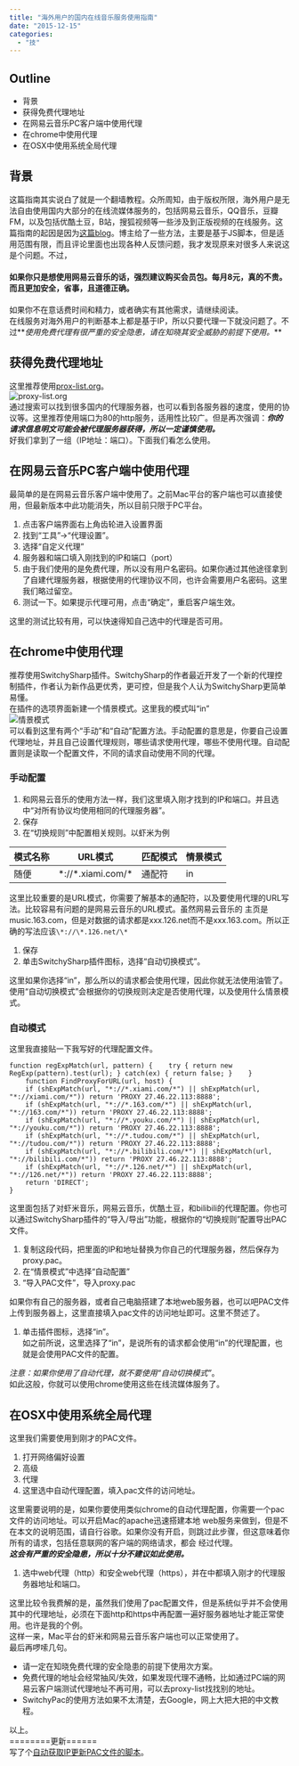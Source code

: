 ```yaml
---
title: "海外用户的国内在线音乐服务使用指南"
date: "2015-12-15"
categories: 
  - "技"
---
```


## Outline

- 背景
- 获得免费代理地址
- 在网易云音乐PC客户端中使用代理
- 在chrome中使用代理
- 在OSX中使用系统全局代理

## 背景

这篇指南其实说白了就是一个翻墙教程。众所周知，由于版权所限，海外用户是无法自由使用国内大部分的在线流媒体服务的，包括网易云音乐，QQ音乐，豆瓣FM，以及包括优酷土豆，B站，搜狐视频等一些涉及到正版视频的在线服务。这篇指南的起因是因为[这篇blog](https://guyigenius.wordpress.com/2015/08/06/netease-cloudmusic-scripts-overseas/)。博主给了一些方法，主要是基于JS脚本，但是适用范围有限，而且评论里面也出现各种人反馈问题，我才发现原来对很多人来说这是个问题。不过，

#### 如果你只是想使用网易云音乐的话，强烈建议购买会员包。每月8元，真的不贵。而且更加安全，省事，且道德正确。

如果你不在意话费时间和精力，或者确实有其他需求，请继续阅读。  
在线服务对海外用户的判断基本上都是基于IP，所以只要代理一下就没问题了。不过**_使用免费代理有很严重的安全隐患，请在知晓其安全威胁的前提下使用。_**

## 获得免费代理地址

这里推荐使用[prox-list.org](http://proxy-list.org)。  
![proxy-list.org](https://i1.wp.com/ww1.sinaimg.cn/large/6f7d1cdfgw1eyeoavioojj20jl042t9j.jpg)  
通过搜索可以找到很多国内的代理服务器，也可以看到各服务器的速度，使用的协议等。这里推荐使用端口为80的http服务，适用性比较广。但是再次强调：**_你的请求信息明文可能会被代理服务器获得，所以一定谨慎使用。_**  
好我们拿到了一组（IP地址：端口）。下面我们看怎么使用。

## 在网易云音乐PC客户端中使用代理

最简单的是在网易云音乐客户端中使用了。之前Mac平台的客户端也可以直接使用，但最新版本中此功能消失，所以目前只限于PC平台。

1. 点击客户端界面右上角齿轮进入设置界面
2. 找到“工具”->“代理设置”。
3. 选择“自定义代理”
4. 服务器和端口填入刚找到的IP和端口（port）
5. 由于我们使用的是免费代理，所以没有用户名密码。如果你通过其他途径拿到了自建代理服务器，根据使用的代理协议不同，也许会需要用户名密码。这里我们略过留空。
6. 测试一下。如果提示代理可用，点击“确定”，重启客户端生效。

这里的测试比较有用，可以快速得知自己选中的代理是否可用。

## 在chrome中使用代理

推荐使用SwitchySharp插件。SwitchySharp的作者最近开发了一个新的代理控制插件，作者认为新作品更优秀，更可控，但是我个人认为SwitchySharp更简单易懂。  
在插件的选项界面新建一个情景模式。这里我的模式叫“in”  
![情景模式](https://i2.wp.com/ww3.sinaimg.cn/large/6f7d1cdfgw1eyeopoqeyoj20lo0cvgnc.jpg)  
可以看到这里有两个“手动”和“自动”配置方法。手动配置的意思是，你要自己设置代理地址，并且自己设置代理规则，哪些请求使用代理，哪些不使用代理。自动配置则是读取一个配置文件，不同的请求自动使用不同的代理。

### 手动配置

1. 和网易云音乐的使用方法一样，我们这里填入刚才找到的IP和端口。并且选中“对所有协议均使用相同的代理服务器”。
2. 保存
3. 在“切换规则”中配置相关规则。以虾米为例

| 模式名称 | URL模式 | 匹配模式 | 情景模式 |
| --- | --- | --- | --- |
| 随便 | \*://\*.xiami.com/\* | 通配符 | in |

这里比较重要的是URL模式，你需要了解基本的通配符，以及要使用代理的URL写法。比较容易有问题的是网易云音乐的URL模式。虽然网易云音乐的 主页是music.163.com，但是对数据的请求都是xxx.126.net而不是xxx.163.com。所以正确的写法应该`\*://\*.126.net/\*`

1. 保存
2. 单击SwitchySharp插件图标，选择“自动切换模式”。

这里如果你选择“in”，那么所以的请求都会使用代理，因此你就无法使用油管了。使用“自动切换模式”会根据你的切换规则决定是否使用代理，以及使用什么情景模式。

### 自动模式

这里我直接贴一下我写好的代理配置文件。

```
function regExpMatch(url, pattern) {    try { return new RegExp(pattern).test(url); } catch(ex) { return false; }    }
    function FindProxyForURL(url, host) {
    if (shExpMatch(url, "*://*.xiami.com/*") || shExpMatch(url, "*://xiami.com/*")) return 'PROXY 27.46.22.113:8888';
    if (shExpMatch(url, "*://*.163.com/*") || shExpMatch(url, "*://163.com/*")) return 'PROXY 27.46.22.113:8888';
    if (shExpMatch(url, "*://*.youku.com/*") || shExpMatch(url, "*://youku.com/*")) return 'PROXY 27.46.22.113:8888';
    if (shExpMatch(url, "*://*.tudou.com/*") || shExpMatch(url, "*://tudou.com/*")) return 'PROXY 27.46.22.113:8888';
    if (shExpMatch(url, "*://*.bilibili.com/*") || shExpMatch(url, "*://bilibili.com/*")) return 'PROXY 27.46.22.113:8888';
    if (shExpMatch(url, "*://*.126.net/*") || shExpMatch(url, "*://126.net/*")) return 'PROXY 27.46.22.113:8888';
    return 'DIRECT';
}
```

这里面包括了对虾米音乐，网易云音乐，优酷土豆，和bilibili的代理配置。你也可以通过SwitchySharp插件的“导入/导出”功能，根据你的“切换规则”配置导出PAC文件。

1. 复制这段代码，把里面的IP和地址替换为你自己的代理服务器，然后保存为proxy.pac。
2. 在“情景模式”中选择“自动配置”
3. “导入PAC文件”，导入proxy.pac

如果你有自己的服务器，或者自己电脑搭建了本地web服务器，也可以吧PAC文件上传到服务器上，这里直接填入pac文件的访问地址即可。这里不赘述了。

1. 单击插件图标，选择“in”。  
    如之前所说，这里选择了“in”，是说所有的请求都会使用“in”的代理配置，也就是会使用PAC文件的配置。

_注意：如果你使用了自动代理，就不要使用“自动切换模式”_。  
如此这般，你就可以使用chrome使用这些在线流媒体服务了。

## 在OSX中使用系统全局代理

这里我们需要使用到刚才的PAC文件。

1. 打开网络偏好设置
2. 高级
3. 代理
4. 这里选中自动代理配置，填入pac文件的访问地址。

这里需要说明的是，如果你要使用类似chrome的自动代理配置，你需要一个pac文件的访问地址。可以开启Mac的apache迅速搭建本地 web服务来做到，但是不在本文的说明范围，请自行谷歌。如果你没有开启，则跳过此步骤，但这意味着你所有的请求，包括任意联网的客户端的网络请求，都会 经过代理。  
**_这会有严重的安全隐患，所以十分不建议如此使用。_**

1. 选中web代理（http）和安全web代理（https），并在中都填入刚才的代理服务器地址和端口。

这里比较令我费解的是，虽然我们使用了pac配置文件，但是系统似乎并不会使用其中的代理地址，必须在下面http和https中再配置一遍好服务器地址才能正常使用。也许是我的个例。  
这样一来，Mac平台的虾米和网易云音乐客户端也可以正常使用了。  
最后再啰嗦几句。

- 请一定在知晓免费代理的安全隐患的前提下使用次方案。
- 免费代理的地址会经常抽风/失效，如果发现代理不通畅，比如通过PC端的网易云客户端测试代理地址不再可用，可以去proxy-list找找别的地址。
- SwitchyPac的使用方法如果不太清楚，去Google，网上大把大把的中文教程。

以上。  
\========更新======  
写了个[自动获取IP更新PAC文件的脚本](http://catbaron.com/blog/2015/12/19/%e8%87%aa%e5%8a%a8%e8%8e%b7%e5%8f%96%e5%9b%bd%e5%86%85%e4%bb%a3%e7%90%86ip/)。
